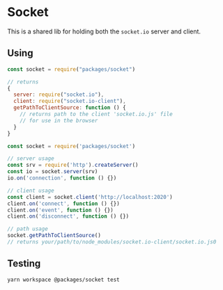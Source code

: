 # Socket

This is a shared lib for holding both the `socket.io` server and client.

## Using

```javascript
const socket = require("packages/socket")

// returns
{
  server: require("socket.io"),
  client: require("socket.io-client"),
  getPathToClientSource: function () {
    // returns path to the client 'socket.io.js' file
    // for use in the browser
  }
}
```

```javascript
const socket = require('packages/socket')

// server usage
const srv = require('http').createServer()
const io = socket.server(srv)
io.on('connection', function () {})

// client usage
const client = socket.client('http://localhost:2020')
client.on('connect', function () {})
client.on('event', function () {})
client.on('disconnect', function () {})

// path usage
socket.getPathToClientSource()
// returns your/path/to/node_modules/socket.io-client/socket.io.js0
```

## Testing

```bash
yarn workspace @packages/socket test
```
